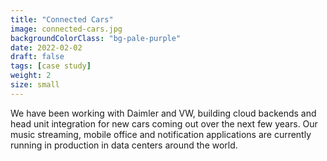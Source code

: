 ```yaml
---
title: "Connected Cars"
image: connected-cars.jpg
backgroundColorClass: "bg-pale-purple"
date: 2022-02-02
draft: false
tags: [case study]
weight: 2
size: small
---
```


We have been working with Daimler and VW, building cloud backends and head unit integration for new cars coming out over the next few years. Our music streaming, mobile office and notification applications are currently running in production in data centers around the world.